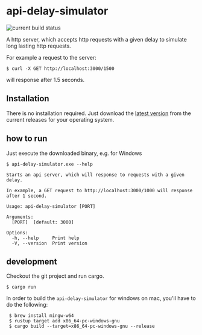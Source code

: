 # api-delay-simulator

![current build status](https://github.com/don41382/api-delay-simulator/actions/workflows/build.yml/badge.svg)

A http server, which accepts http requests with a given delay to simulate long lasting http requests.

For example a request to the server:
```shell
$ curl -X GET http://localhost:3000/1500
```
will response after 1.5 seconds.

## Installation

There is no installation required. Just download the [latest version](https://github.com/don41382/api-delay-simulator/releases) from the current releases for your operating system.

## how to run

Just execute the downloaded binary, e.g. for Windows

```shell
$ api-delay-simulator.exe --help
```

```shell
Starts an api server, which will response to requests with a given delay.

In example, a GET request to http://localhost:3000/1000 will response after 1 second.

Usage: api-delay-simulator [PORT]

Arguments:
  [PORT]  [default: 3000]

Options:
  -h, --help     Print help
  -V, --version  Print version
```

## development

Checkout the git project and run cargo.

```shell
$ cargo run
```

In order to build the `api-delay-simulator` for windows on mac, you'll have to do the following:

```shell
 $ brew install mingw-w64
 $ rustup target add x86_64-pc-windows-gnu
 $ cargo build --target=x86_64-pc-windows-gnu --release
```